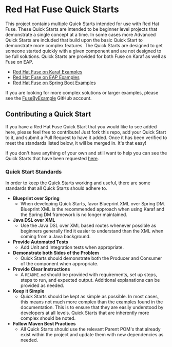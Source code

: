 # Red Hat Fuse Quick Starts

This project contains multiple Quick Starts intended for use with Red Hat Fuse. These Quick Starts are intended to be beginner level projects that demonstrate a single concept at a time. In some cases more Advanced Quick Starts are included that build upon the basic Quick Start to demonstrate more complex features. The Quick Starts are designed to get someone started quickly with a given component and are not designed to be full solutions. Quick Starts are provided for both Fuse on Karaf as well as Fuse on EAP.

 * [Red Hat Fuse on Karaf Examples](karaf)
 * [Red Hat Fuse on EAP Examples](eap)
 * [Red Hat Fuse on Spring Boot Examples](spring-boot)

If you are looking for more complex solutions or larger examples, please see the [FuseByExample](https://github.com/FuseByExample) GitHub account.

## Contributing a Quick Start ##
If you have a Red Hat Fuse Quick Start that you would like to see added here, please feel free to contribute! Just fork this repo, add your Quick Start to it, and submit a Pull Request to have it added. Once it has been verified to meet the standards listed below, it will be merged in. It's that easy!

If you don't have anything of your own and still want to help you can see the Quick Starts that have been requested [here](https://github.com/rhtconsulting/fuse-quickstarts/issues?q=is%3Aopen+is%3Aissue+label%3A%22example+request%22).

### Quick Start Standards ###
In order to keep the Quick Starts working and useful, there are some standards that all Quick Starts should adhere to.

- **Blueprint over Spring**
  - When developing Quick Starts, favor Blueprint XML over Spring DM. Blueprint XML is the recommended approach when using Karaf and the Spring DM framework is no longer maintained.
- **Java DSL over XML**
  - Use the Java DSL over XML based routes whenever possible as beginners generally find it easier to understand than the XML when coming from a Java background.
- **Provide Automated Tests**
  - Add Unit and Integration tests when appropriate.
- **Demonstrate both Sides of the Problem**
  - Quick Starts should demonstrate both the Producer and Consumer of the component when appropriate.
- **Provide Clear Instructions**
  - A `README.md` should be provided with requirements, set up steps, steps to run, and expected output. Additional explanations can be provided as needed.
- **Keep it Simple**
  - Quick Starts should be kept as simple as possible. In most cases, this means not much more complex than the examples found in the documentation. This is to ensure that they are easily understood by developers at all levels. Quick Starts that are inherently more complex should be noted.
- **Follow Maven Best Practices**
  - All Quick Starts should use the relevant Parent POM's that already exist within the project and update them with new dependencies as needed.
